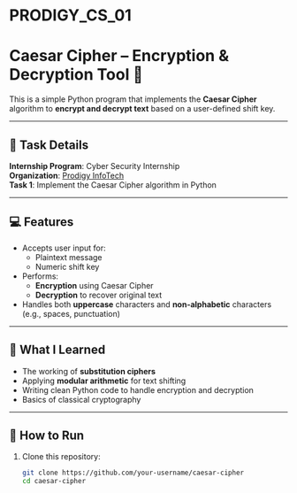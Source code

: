 # PRODIGY_CS_01

# Caesar Cipher – Encryption & Decryption Tool 🔐

This is a simple Python program that implements the **Caesar Cipher** algorithm to **encrypt and decrypt text** based on a user-defined shift key.

---

## 📌 Task Details

**Internship Program**: Cyber Security Internship  
**Organization**: [Prodigy InfoTech](https://prodigyinfotech.dev/)  
**Task 1**: Implement the Caesar Cipher algorithm in Python

---

## 💻 Features

- Accepts user input for:
  - Plaintext message
  - Numeric shift key
- Performs:
  - **Encryption** using Caesar Cipher
  - **Decryption** to recover original text
- Handles both **uppercase** characters and **non-alphabetic** characters (e.g., spaces, punctuation)

---

## 🧠 What I Learned

- The working of **substitution ciphers**  
- Applying **modular arithmetic** for text shifting  
- Writing clean Python code to handle encryption and decryption  
- Basics of classical cryptography

---

## 📂 How to Run

1. Clone this repository:
   ```bash
   git clone https://github.com/your-username/caesar-cipher
   cd caesar-cipher
